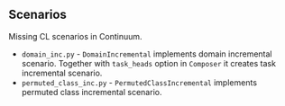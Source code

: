 ## Scenarios
Missing CL scenarios in Continuum.
- `domain_inc.py` - `DomainIncremental` implements domain incremental scenario. Together with `task_heads` option in `Composer` it creates task incremental scenario.
- `permuted_class_inc.py` - `PermutedClassIncremental` implements permuted class incremental scenario.